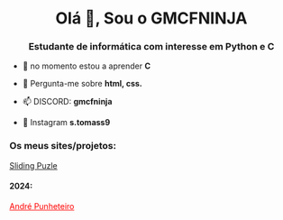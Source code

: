 <h1 align="center">Olá 👋, Sou o GMCFNINJA</h1>
<h3 align="center">Estudante de informática com interesse em Python e C</h3>

- 🌱 no momento estou a aprender **C**

- 💬 Pergunta-me sobre **html, css.**

- 📫 DISCORD: **gmcfninja**

- 📸 Instagram **s.tomass9**


<h3 align="left">Os meus sites/projetos:</h3>
<p><a href="https://gmcfninja.github.io/slide-puzle/" target="_blank" rel="noopener noreferrer">Sliding Puzle</a></p>

<h4 align="left">2024:</h4>
<p><a href="https://gmcfninja.github.io/andre/" target="_blank" rel="noopener noreferrer" style="color: red;">André Punheteiro</a></p>
